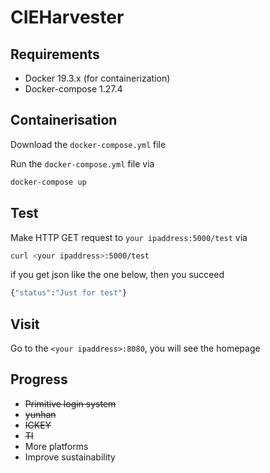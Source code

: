 # CIEHarvester

## Requirements

* Docker 19.3.x (for containerization)
* Docker-compose  1.27.4

## Containerisation 

Download the `docker-compose.yml` file

Run the `docker-compose.yml` file via

```bash
docker-compose up
```



## Test

Make HTTP GET request to `your ipaddress:5000/test` via

```bash
curl <your ipaddress>:5000/test
```

if you get json like the one below, then you succeed

```bash
{"status":"Just for test"}
```

## Visit

Go to the `<your ipaddress>:8080`, you will see the homepage

## Progress

* ~~Primitive login system~~
* ~~yunhan~~
* ~~ICKEY~~
* ~~TI~~
* More platforms
* Improve sustainability